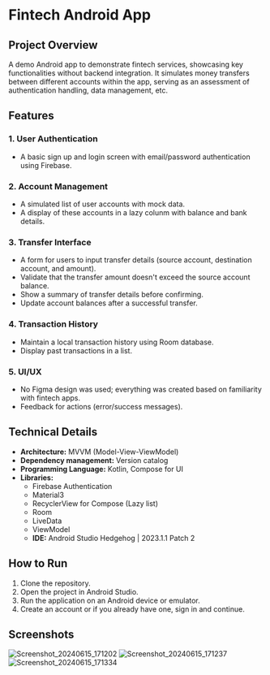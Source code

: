 # Fintech Android App

## Project Overview

A demo Android app to demonstrate fintech services, showcasing key functionalities without backend integration. It simulates money transfers between different accounts within the app, serving as an assessment of authentication handling, data management, etc.

## Features

### 1. User Authentication

- A basic sign up and login screen with email/password authentication using Firebase.

### 2. Account Management

- A simulated list of user accounts with mock data.
- A display of these accounts in a lazy colunm with balance and bank details.

### 3. Transfer Interface

- A form for users to input transfer details (source account, destination account, and amount).
- Validate that the transfer amount doesn't exceed the source account balance.
- Show a summary of transfer details before confirming.
- Update account balances after a successful transfer.

### 4. Transaction History

- Maintain a local transaction history using Room database.
- Display past transactions in a list.

### 5. UI/UX

- No Figma design was used; everything was created based on familiarity with fintech apps.
- Feedback for actions (error/success messages).

## Technical Details

- **Architecture:** MVVM (Model-View-ViewModel)
- **Dependency management:** Version catalog
- **Programming Language:** Kotlin, Compose for UI
- **Libraries:**
  - Firebase Authentication
  - Material3
  - RecyclerView for Compose (Lazy list)
  - Room
  - LiveData
  - ViewModel
  - **IDE:** Android Studio Hedgehog | 2023.1.1 Patch 2

## How to Run

1. Clone the repository.
2. Open the project in Android Studio.
3. Run the application on an Android device or emulator.
4. Create an account or if you already have one, sign in and continue.

## Screenshots

![Screenshot_20240615_171202](https://github.com/RotimiDev/demo-fintech-app/assets/92338525/d56bdabd-1da9-4d75-8ec7-6edc96a38624)
![Screenshot_20240615_171237](https://github.com/RotimiDev/demo-fintech-app/assets/92338525/097ae121-9628-4478-abc7-8ffc16e326e2)![Screenshot_20240615_171334](https://github.com/RotimiDev/demo-fintech-app/assets/92338525/fbd4f60a-dc75-430e-8e91-8b35297ace00)


